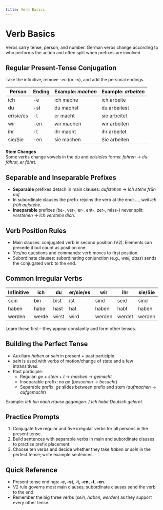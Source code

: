 ```yaml
---
title: Verb Basics
---
```


# Verb Basics

Verbs carry tense, person, and number. German verbs change according to who performs the action and often split when prefixes are involved.

## Regular Present-Tense Conjugation

Take the infinitive, remove *-en* (or *-n*), and add the personal endings.

| Person | Ending | Example: *machen* | Example: *arbeiten* |
|--------|--------|-------------------|---------------------|
| ich    | -e     | ich mache         | ich arbeite         |
| du     | -st    | du machst         | du arbeitest        |
| er/sie/es | -t  | er macht          | sie arbeitet        |
| wir    | -en    | wir machen        | wir arbeiten        |
| ihr    | -t     | ihr macht         | ihr arbeitet        |
| sie/Sie | -en   | sie machen        | Sie arbeiten        |

**Stem Changes**  
Some verbs change vowels in the *du* and *er/sie/es* forms: *fahren → du fährst, er fährt*.

## Separable and Inseparable Prefixes

- **Separable** prefixes detach in main clauses: *aufstehen* → *Ich stehe früh auf.*
- In subordinate clauses the prefix rejoins the verb at the end: *..., weil ich früh aufstehe.*
- **Inseparable** prefixes (be-, ver-, er-, ent-, zer-, miss-) never split: *verstehen* → *Ich verstehe dich.*

## Verb Position Rules

- Main clauses: conjugated verb in second position (V2). Elements can precede it but count as position one.
- Yes/no questions and commands: verb moves to first position.
- Subordinate clauses: subordinating conjunction (e.g., *weil, dass*) sends the conjugated verb to the end.

## Common Irregular Verbs

| Infinitive | ich      | du        | er/sie/es | wir      | ihr       | sie/Sie  |
|------------|----------|-----------|-----------|----------|-----------|----------|
| sein       | bin      | bist      | ist       | sind     | seid      | sind     |
| haben      | habe     | hast      | hat       | haben    | habt      | haben    |
| werden     | werde    | wirst     | wird      | werden   | werdet    | werden   |

Learn these first—they appear constantly and form other tenses.

## Building the Perfect Tense

- Auxiliary *haben* or *sein* in present + past participle.
- *sein* is used with verbs of motion/change of state and a few intransitives.
- Past participle:
  - Regular: *ge + stem + t* → *machen → gemacht*
  - Inseparable prefix: no *ge* (*besuchen → besucht*)
  - Separable prefix: *ge* slides between prefix and stem (*aufmachen → aufgemacht*)

Example: *Ich bin nach Hause gegangen.* / *Ich habe Deutsch gelernt.*

## Practice Prompts

1. Conjugate five regular and five irregular verbs for all persons in the present tense.
2. Build sentences with separable verbs in main and subordinate clauses to practise prefix placement.
3. Choose ten verbs and decide whether they take *haben* or *sein* in the perfect tense; write example sentences.

## Quick Reference

- Present tense endings: **-e, -st, -t, -en, -t, -en**.
- V2 rule governs most main clauses; subordinate clauses send the verb to the end.
- Remember the big three verbs (*sein, haben, werden*) as they support every other tense.
